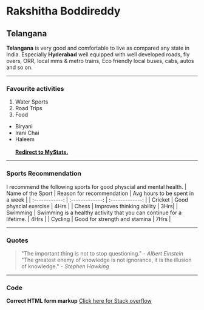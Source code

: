 # Rakshitha Boddireddy
## Telangana
**Telangana** is very good and comfortable to live as compared any state in India. Especially **Hyderabad** well equipped with well developed roads, fly overs, ORR, local mms & metro trains, Eco friendly local buses, cabs, autos and so on. 
***
### Favourite activities
1. Water Sports
2. Road Trips
3. Food
* Biryani
* Irani Chai
* Haleem<br><br>
**[Redirect to MyStats.](MyStats.md)**
****
### Sports Recommendation
I recommend the following sports for good physcial and mental health.
| Name of the Sport | Reason for recommendation | Avg hours to be spent in a week |
| :------------: | :-------------: | :-------------: |
| Cricket | Good physcial exercise | 4Hrs |
| Chess | Improves thinking ability | 3Hrs|
| Swimming | Swimming is a healthy activity that you can continue for a lifetime. | 4Hrs |
| Cycling | Good for strength and stamina | 7Hrs |
****
### Quotes
>"The important thing is not to stop questioning." - *Albert Einstein*<br>
>"The greatest enemy of knowledge is not ignorance, it is the illusion of knowledge." - *Stephen Hawking*
*****
### Code
**Correct HTML form markup**
[Click here for Stack overflow](https://stackoverflow.com/questions/8506644/correct-html-form-markup)
